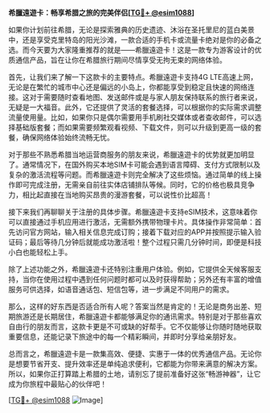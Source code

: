 **希臘遠遊卡：畅享希腊之旅的完美伴侣[[TG💪+ @esim1088](https://t.me/s/esim1088)]**

如果你计划前往希腊，无论是探索雅典的历史遗迹、沐浴在圣托里尼的蓝白美景中，还是享受克里特岛的阳光沙滩，一款合适的手机卡或流量卡绝对是你的必备之选。而今天要为大家隆重推荐的就是——希臘遠遊卡！这是一款专为游客设计的优质通信产品，旨在让你在希腊旅行期间尽情享受无拘无束的网络体验。

首先，让我们来了解一下这款卡的主要特点。希臘遠遊卡支持4G LTE高速上网，无论是在繁忙的城市中心还是偏远的小岛上，你都能享受到稳定且快速的网络连接。这对于需要随时查看地图、发送邮件或是与家人朋友保持联系的旅行者来说，无疑是一大福音。此外，它还提供了灵活的套餐选择，可以根据你的实际需求调整流量使用量。比如，如果你只是偶尔需要用手机刷社交媒体或者查收邮件，可以选择基础版套餐；而如果需要频繁观看视频、下载文件，则可以升级到更高一级的套餐，确保网络体验始终流畅无忧。

对于那些不熟悉希腊当地运营商服务的朋友来说，希臘遠遊卡的优势就更加明显了。通常情况下，在国外购买本地SIM卡可能会遇到语言障碍、支付方式限制以及复杂的激活流程等问题。而希臘遠遊卡则完全解决了这些烦恼。通过简单的线上操作即可完成注册，无需亲自前往实体店铺排队等候。同时，它的价格也极具竞争力，相比起直接在当地购买昂贵的漫游套餐，可以说性价比超高！

接下来我们再聊聊关于注册的具体步骤。希臘遠遊卡支持eSIM技术，这意味着你可以直接通过手机应用进行激活，无需额外携带物理卡片。具体操作非常简单：首先访问官方网站，输入相关信息完成订购；接着下载对应的APP并按照提示输入验证码；最后等待几分钟后就能成功激活啦！整个过程只需几分钟时间，即便是科技小白也能轻松上手。

除了上述功能之外，希臘遠遊卡还特别注重用户体验。例如，它提供全天候客服支持，当你在使用过程中遇到任何问题时都可以及时获得帮助；另外还有丰富的增值服务可供选择，如语音通话包、短信包等，进一步满足不同用户的需求。

那么，这样的好东西是否适合所有人呢？答案当然是肯定的！无论是商务出差、短期旅游还是长期居住，希臘遠遊卡都能够满足你的通讯需求。特别是对于那些喜欢自由行的朋友而言，这款卡更是不可或缺的好帮手。它不仅能够让你随时随地获取重要信息，还能记录下旅途中的每一个精彩瞬间，并即时分享给亲朋好友。

总而言之，希臘遠遊卡是一款集高效、便捷、实惠于一体的优秀通信产品。无论你是想要节省开支、提升效率还是单纯追求便利，它都能为你带来满意的解决方案。所以，如果你正打算踏上希腊的土地，请别忘了提前准备好这张“畅游神器”，让它成为你旅程中最贴心的伙伴吧！

[[TG💪+ @esim1088](https://t.me/s/esim1088) ![Image](https://i.postimg.cc/4NQfJmqS/Snipaste-2025-05-13-00-14-12.png)]